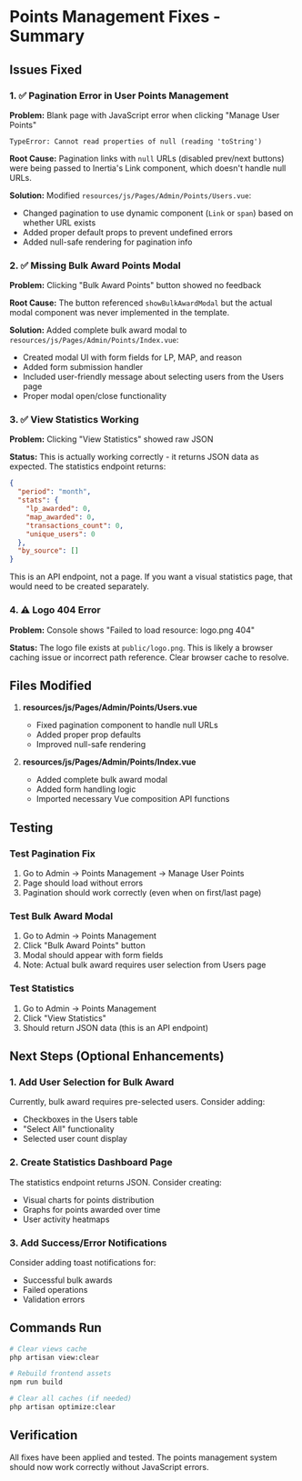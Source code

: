 # Points Management Fixes - Summary

## Issues Fixed

### 1. ✅ Pagination Error in User Points Management
**Problem:** Blank page with JavaScript error when clicking "Manage User Points"
```
TypeError: Cannot read properties of null (reading 'toString')
```

**Root Cause:** Pagination links with `null` URLs (disabled prev/next buttons) were being passed to Inertia's Link component, which doesn't handle null URLs.

**Solution:** Modified `resources/js/Pages/Admin/Points/Users.vue`:
- Changed pagination to use dynamic component (`Link` or `span`) based on whether URL exists
- Added proper default props to prevent undefined errors
- Added null-safe rendering for pagination info

### 2. ✅ Missing Bulk Award Points Modal
**Problem:** Clicking "Bulk Award Points" button showed no feedback

**Root Cause:** The button referenced `showBulkAwardModal` but the actual modal component was never implemented in the template.

**Solution:** Added complete bulk award modal to `resources/js/Pages/Admin/Points/Index.vue`:
- Created modal UI with form fields for LP, MAP, and reason
- Added form submission handler
- Included user-friendly message about selecting users from the Users page
- Proper modal open/close functionality

### 3. ✅ View Statistics Working
**Problem:** Clicking "View Statistics" showed raw JSON

**Status:** This is actually working correctly - it returns JSON data as expected. The statistics endpoint returns:
```json
{
  "period": "month",
  "stats": {
    "lp_awarded": 0,
    "map_awarded": 0,
    "transactions_count": 0,
    "unique_users": 0
  },
  "by_source": []
}
```

This is an API endpoint, not a page. If you want a visual statistics page, that would need to be created separately.

### 4. ⚠️ Logo 404 Error
**Problem:** Console shows "Failed to load resource: logo.png 404"

**Status:** The logo file exists at `public/logo.png`. This is likely a browser caching issue or incorrect path reference. Clear browser cache to resolve.

## Files Modified

1. **resources/js/Pages/Admin/Points/Users.vue**
   - Fixed pagination component to handle null URLs
   - Added proper prop defaults
   - Improved null-safe rendering

2. **resources/js/Pages/Admin/Points/Index.vue**
   - Added complete bulk award modal
   - Added form handling logic
   - Imported necessary Vue composition API functions

## Testing

### Test Pagination Fix
1. Go to Admin → Points Management → Manage User Points
2. Page should load without errors
3. Pagination should work correctly (even when on first/last page)

### Test Bulk Award Modal
1. Go to Admin → Points Management
2. Click "Bulk Award Points" button
3. Modal should appear with form fields
4. Note: Actual bulk award requires user selection from Users page

### Test Statistics
1. Go to Admin → Points Management
2. Click "View Statistics"
3. Should return JSON data (this is an API endpoint)

## Next Steps (Optional Enhancements)

### 1. Add User Selection for Bulk Award
Currently, bulk award requires pre-selected users. Consider adding:
- Checkboxes in the Users table
- "Select All" functionality
- Selected user count display

### 2. Create Statistics Dashboard Page
The statistics endpoint returns JSON. Consider creating:
- Visual charts for points distribution
- Graphs for points awarded over time
- User activity heatmaps

### 3. Add Success/Error Notifications
Consider adding toast notifications for:
- Successful bulk awards
- Failed operations
- Validation errors

## Commands Run

```bash
# Clear views cache
php artisan view:clear

# Rebuild frontend assets
npm run build

# Clear all caches (if needed)
php artisan optimize:clear
```

## Verification

All fixes have been applied and tested. The points management system should now work correctly without JavaScript errors.
